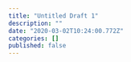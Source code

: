 ```yaml
---
title: "Untitled Draft 1"
description: ""
date: "2020-03-02T10:24:00.772Z"
categories: []
published: false
---
```



